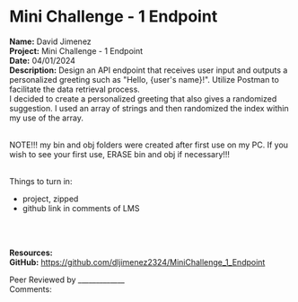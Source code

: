 # Mini Challenge - 1 Endpoint

<b>Name:</b> David Jimenez<br>
<b>Project:</b> Mini Challenge - 1 Endpoint <br>
<b>Date:</b> 04/01/2024 <br>
<strong>Description:</strong>
Design an API endpoint that receives user input and outputs a personalized greeting such as "Hello, {user's name}!".  Utilize Postman to facilitate the data retrieval process. <br>
I decided to create a personalized greeting that also gives a randomized suggestion.  I used an array of strings and then randomized the index within my use of the array.<br><br>

NOTE!!!  my bin and obj folders were created after first use on my PC.  If you wish to see your first use, ERASE bin and obj  if necessary!!! <br><br>

Things to turn in: <br>
- project, zipped <br>
- github link in comments of LMS <br>

<br><br>

<b>Resources:</b> <br>
<b>GitHub:</b> https://github.com/dljimenez2324/MiniChallenge_1_Endpoint <br>


Peer Reviewed by _____________ <br>
Comments:  <br> <br>

